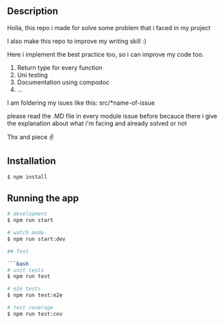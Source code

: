 ## Description
Holla, this repo i made for solve some problem that i faced in my project

I also make this repo to improve my writing skill :)

Here i implement the best practice too, so i can improve my code too.
1. Return type for every function
2. Uni testing
3. Documentation using compodoc
4. ...

I am foldering my isues like this: src/*name-of-issue 

please read the .MD file in every module issue before becauce there i give the explanation about what i'm facing and already solved or not

Thx and piece ✌️

## Installation

```bash
$ npm install
```

## Running the app

```bash
# development
$ npm run start

# watch mode
$ npm run start:dev

## Test

```bash
# unit tests
$ npm run test

# e2e tests
$ npm run test:e2e

# test coverage
$ npm run test:cov
```